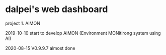 # dalpei's web dashboard

project 1. AiMON

  2019-10-10 start to develop AiMON (Environment MONitirong system using AI)
  
  2020-08-15 V0.9.9.7 almost done
